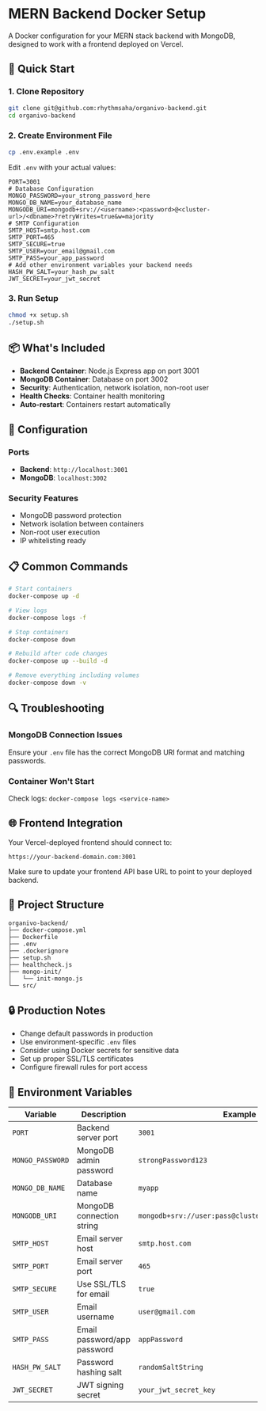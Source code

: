 # MERN Backend Docker Setup

A Docker configuration for your MERN stack backend with MongoDB, designed to work with a frontend deployed on Vercel.

## 🚀 Quick Start

### 1. Clone Repository
```bash
git clone git@github.com:rhythmsaha/organivo-backend.git
cd organivo-backend
```

### 2. Create Environment File
```bash
cp .env.example .env
```
Edit `.env` with your actual values:
```env
PORT=3001
# Database Configuration
MONGO_PASSWORD=your_strong_password_here
MONGO_DB_NAME=your_database_name
MONGODB_URI=mongodb+srv://<username>:<password>@<cluster-url>/<dbname>?retryWrites=true&w=majority
# SMTP Configuration
SMTP_HOST=smtp.host.com
SMTP_PORT=465
SMTP_SECURE=true
SMTP_USER=your_email@gmail.com
SMTP_PASS=your_app_password
# Add other environment variables your backend needs
HASH_PW_SALT=your_hash_pw_salt
JWT_SECRET=your_jwt_secret
```

### 3. Run Setup
```bash
chmod +x setup.sh
./setup.sh
```

## 📦 What's Included

- **Backend Container**: Node.js Express app on port 3001
- **MongoDB Container**: Database on port 3002
- **Security**: Authentication, network isolation, non-root user
- **Health Checks**: Container health monitoring
- **Auto-restart**: Containers restart automatically

## 🔧 Configuration

### Ports
- **Backend**: `http://localhost:3001`
- **MongoDB**: `localhost:3002`

### Security Features
- MongoDB password protection
- Network isolation between containers
- Non-root user execution
- IP whitelisting ready

## 📋 Common Commands

```bash
# Start containers
docker-compose up -d

# View logs
docker-compose logs -f

# Stop containers
docker-compose down

# Rebuild after code changes
docker-compose up --build -d

# Remove everything including volumes
docker-compose down -v
```

## 🔍 Troubleshooting

### MongoDB Connection Issues
Ensure your `.env` file has the correct MongoDB URI format and matching passwords.

### Container Won't Start
Check logs: `docker-compose logs <service-name>`

## 🌐 Frontend Integration

Your Vercel-deployed frontend should connect to:
```
https://your-backend-domain.com:3001
```

Make sure to update your frontend API base URL to point to your deployed backend.

## 📁 Project Structure

```
organivo-backend/
├── docker-compose.yml
├── Dockerfile
├── .env
├── .dockerignore
├── setup.sh
├── healthcheck.js
├── mongo-init/
│   └── init-mongo.js
└── src/
```

## 🔒 Production Notes

- Change default passwords in production
- Use environment-specific `.env` files
- Consider using Docker secrets for sensitive data
- Set up proper SSL/TLS certificates
- Configure firewall rules for port access

## 📝 Environment Variables

| Variable | Description | Example |
|----------|-------------|---------|
| `PORT` | Backend server port | `3001` |
| `MONGO_PASSWORD` | MongoDB admin password | `strongPassword123` |
| `MONGO_DB_NAME` | Database name | `myapp` |
| `MONGODB_URI` | MongoDB connection string | `mongodb+srv://user:pass@cluster.mongodb.net/dbname` |
| `SMTP_HOST` | Email server host | `smtp.host.com` |
| `SMTP_PORT` | Email server port | `465` |
| `SMTP_SECURE` | Use SSL/TLS for email | `true` |
| `SMTP_USER` | Email username | `user@gmail.com` |
| `SMTP_PASS` | Email password/app password | `appPassword` |
| `HASH_PW_SALT` | Password hashing salt | `randomSaltString` |
| `JWT_SECRET` | JWT signing secret | `your_jwt_secret_key` |
